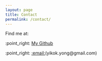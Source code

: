 ```yaml
---
layout: page
title: Contact
permalink: /contact/
---
```


<p class="lead">Find me at: </p>
<div class="row">
    <div class="col-sm-offset-1 col-sm-10">
        <p class="lead">
            <label>:point_right:</label>
            <a href="https://github.com/yikkok-yong">My Github</a>
        </p>
        <p class="lead">
            <label>:point_right:</label>
            <a href="mailto:yikok.yong@gmail.com">:email:</a>&#40;yikok.yong@gmail.com&#41;
        </p>
    </div>
</div>